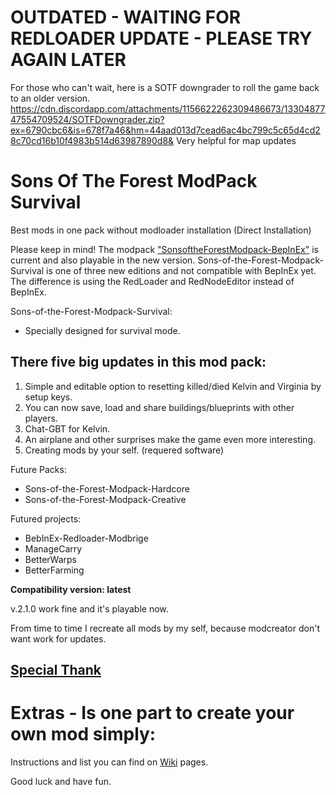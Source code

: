 # OUTDATED - WAITING FOR REDLOADER UPDATE - PLEASE TRY AGAIN LATER

For those who can't wait, here is a SOTF downgrader to roll the game back to an older version.
https://cdn.discordapp.com/attachments/1156622262309486673/1330487747554709524/SOTFDowngrader.zip?ex=6790cbc6&is=678f7a46&hm=44aad013d7cead6ac4bc799c5c65d4cd28c70cd16b10f4983b514d63987890d8&
Very helpful for map updates

# Sons Of The Forest ModPack Survival
Best mods in one pack without modloader installation (Direct Installation)

Please keep in mind!
The modpack ["SonsoftheForestModpack-BepInEx"](https://github.com/ErythroCraft/SonsoftheForestModpack-BepInEx) is current and also playable in the new version. 
Sons-of-the-Forest-Modpack-Survival is one of three new editions and not compatible with BepInEx yet. 
The difference is using the RedLoader and RedNodeEditor instead of BepInEx.

Sons-of-the-Forest-Modpack-Survival: 
 - Specially designed for survival mode.
   
## There five big updates in this mod pack:

1. Simple and editable option to resetting killed/died Kelvin and Virginia by setup keys.
2. You can now save, load and share buildings/blueprints with other players.
3. Chat-GBT for Kelvin.
4. An airplane and other surprises make the game even more interesting.
5. Creating mods by your self. (requered software)

Future Packs:
 - Sons-of-the-Forest-Modpack-Hardcore
 - Sons-of-the-Forest-Modpack-Creative

Futured projects:
 - BebInEx-Redloader-Modbrige
 - ManageCarry
 - BetterWarps
 - BetterFarming

**Compatibility version: latest**

v.2.1.0 work fine and it's playable now.

From time to time I recreate all mods by my self, because modcreator don't want work for updates.

## **[Special Thank](https://github.com/ErythroCraft/Sons-of-the-Forest-Modpack-Survival/wiki/Special-Thank)**

# Extras - Is one part to create your own mod simply:

Instructions and list you can find on [Wiki](https://github.com/ErythroCraft/Sons-of-the-Forest-Modpack-2.0/wiki) pages.

Good luck and have fun.

